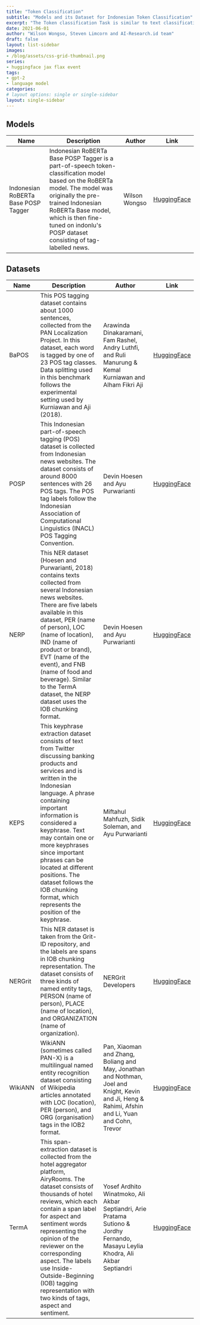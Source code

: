 ```yaml
---
title: "Token Classification"
subtitle: "Models and its Dataset for Indonesian Token Classification"
excerpt: "The Token classification Task is similar to text classification, except each token within the text receives a prediction. A common use of this task is Named Entity Recognition (NER)."
date: 2021-06-01
author: "Wilson Wongso, Steven Limcorn and AI-Research.id team"
draft: false
layout: list-sidebar
images:
- /blog/assets/css-grid-thumbnail.png
series:
- huggingface jax flax event
tags:
- gpt-2
- language model
categories:
# layout options: single or single-sidebar
layout: single-sidebar
---
```


## Models

| Name                                | Description                                                                                                                                                                                                                                                                | Author        | Link                                                                            |
| ----------------------------------- | -------------------------------------------------------------------------------------------------------------------------------------------------------------------------------------------------------------------------------------------------------------------------- | ------------- | ------------------------------------------------------------------------------- |
| Indonesian RoBERTa Base POSP Tagger | Indonesian RoBERTa Base POSP Tagger is a part-of-speech token-classification model based on the RoBERTa model. The model was originally the pre-trained Indonesian RoBERTa Base model, which is then fine-tuned on indonlu's POSP dataset consisting of tag-labelled news. | Wilson Wongso | [HuggingFace](https://huggingface.co/w11wo/indonesian-roberta-base-posp-tagger) |

## Datasets

| Name    | Description                                                                                                                                                                                                                                                                                                                                                                                                                  | Author                                                                                                                                            | Link                                                   |
| ------- | ---------------------------------------------------------------------------------------------------------------------------------------------------------------------------------------------------------------------------------------------------------------------------------------------------------------------------------------------------------------------------------------------------------------------------- | ------------------------------------------------------------------------------------------------------------------------------------------------- | ------------------------------------------------------ |
| BaPOS   | This POS tagging dataset contains about 1000 sentences, collected from the PAN Localization Project. In this dataset, each word is tagged by one of 23 POS tag classes. Data splitting used in this benchmark follows the experimental setting used by Kurniawan and Aji (2018).                                                                                                                                             | Arawinda Dinakaramani, Fam Rashel, Andry Luthfi, and Ruli Manurung & Kemal Kurniawan and Alham Fikri Aji                                          | [HuggingFace](https://huggingface.co/datasets/indonlu) |
| POSP    | This Indonesian part-of-speech tagging (POS) dataset is collected from Indonesian news websites. The dataset consists of around 8000 sentences with 26 POS tags. The POS tag labels follow the Indonesian Association of Computational Linguistics (INACL) POS Tagging Convention.                                                                                                                                           | Devin Hoesen and Ayu Purwarianti                                                                                                                  | [HuggingFace](https://huggingface.co/datasets/indonlu) |
| NERP    | This NER dataset (Hoesen and Purwarianti, 2018) contains texts collected from several Indonesian news websites. There are five labels available in this dataset, PER (name of person), LOC (name of location), IND (name of product or brand), EVT (name of the event), and FNB (name of food and beverage). Similar to the TermA dataset, the NERP dataset uses the IOB chunking format.                                    | Devin Hoesen and Ayu Purwarianti                                                                                                                  | [HuggingFace](https://huggingface.co/datasets/indonlu) |
| KEPS    | This keyphrase extraction dataset consists of text from Twitter discussing banking products and services and is written in the Indonesian language. A phrase containing important information is considered a keyphrase. Text may contain one or more keyphrases since important phrases can be located at different positions. The dataset follows the IOB chunking format, which represents the position of the keyphrase. | Miftahul Mahfuzh, Sidik Soleman, and Ayu Purwarianti                                                                                              | [HuggingFace](https://huggingface.co/datasets/indonlu) |
| NERGrit | This NER dataset is taken from the Grit-ID repository, and the labels are spans in IOB chunking representation. The dataset consists of three kinds of named entity tags, PERSON (name of person), PLACE (name of location), and ORGANIZATION (name of organization).                                                                                                                                                        | NERGrit Developers                                                                                                                                | [HuggingFace](https://huggingface.co/datasets/indonlu) |
| WikiANN | WikiANN (sometimes called PAN-X) is a multilingual named entity recognition dataset consisting of Wikipedia articles annotated with LOC (location), PER (person), and ORG (organisation) tags in the IOB2 format.                                                                                                                                                                                                            | Pan, Xiaoman and Zhang, Boliang and May, Jonathan and Nothman, Joel and Knight, Kevin and Ji, Heng & Rahimi, Afshin and Li, Yuan and Cohn, Trevor | [HuggingFace](https://huggingface.co/datasets/wikiann) |
| TermA   | This span-extraction dataset is collected from the hotel aggregator platform, AiryRooms. The dataset consists of thousands of hotel reviews, which each contain a span label for aspect and sentiment words representing the opinion of the reviewer on the corresponding aspect. The labels use Inside-Outside-Beginning (IOB) tagging representation with two kinds of tags, aspect and sentiment.                         | Yosef Ardhito Winatmoko, Ali Akbar Septiandri, Arie Pratama Sutiono & Jordhy Fernando, Masayu Leylia Khodra, Ali Akbar Septiandri                 | [HuggingFace](https://huggingface.co/datasets/indonlu) |
